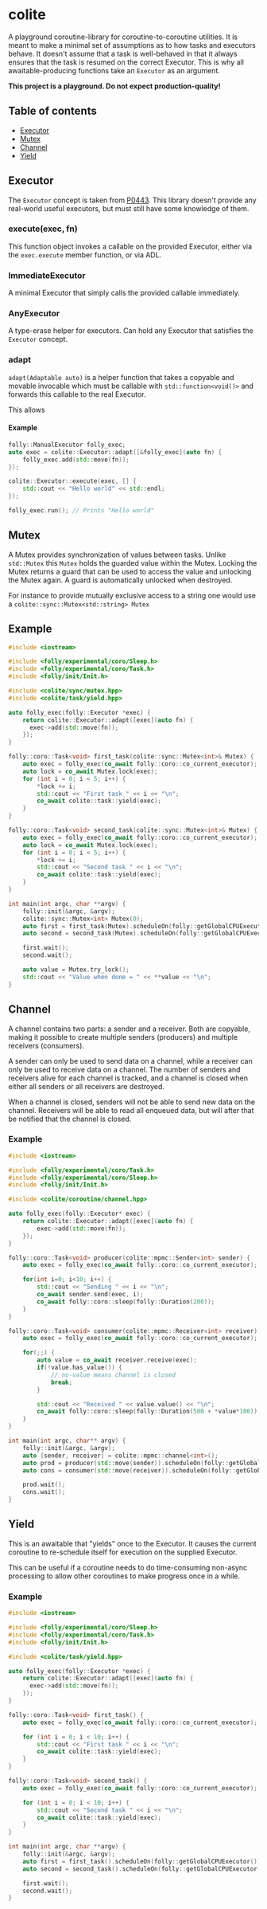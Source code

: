 # colite

A playground coroutine-library for coroutine-to-coroutine utilities. It is
meant to make a minimal set of assumptions as to how tasks and executors behave.
It doesn't assume that a task is well-behaved in that it always
ensures that the task is resumed on the correct Executor. This is why
all awaitable-producing functions take an `Executor` as an argument.

**This project is a playground. Do not expect production-quality!**

## Table of contents

  * [Executor](#Executor)
  * [Mutex](#Mutex)
  * [Channel](#channel)
  * [Yield](#yield)

## Executor

The `Executor` concept is taken from [P0443](http://www.open-std.org/jtc1/sc22/wg21/docs/papers/2020/p0443r13.html).
This library doesn't provide any real-world
useful executors, but must still have some knowledge of them. 

### execute(exec, fn)

This function object invokes a callable on the provided Executor, either via the `exec.execute` member function, or
via ADL.

### ImmediateExecutor

A minimal Executor that simply calls the provided callable immediately.

### AnyExecutor

A type-erase helper for executors. Can hold any Executor that satisfies the `Executor` concept.

### adapt

`adapt(Adaptable auto)` is a helper function that takes a copyable and movable invocable which must be callable with
`std::function<void()>` and forwards this callable to the real Executor.

This allows 

#### Example
```cpp
folly::ManualExecutor folly_exec;
auto exec = colite::Executor::adapt([&folly_exec](auto fn) {
    folly_exec.add(std::move(fn));
});

colite::Executor::execute(exec, [] {
    std::cout << "Hello world" << std::endl;
});

folly_exec.run(); // Prints "Hello world"
```

## Mutex

A Mutex provides synchronization of values between tasks. Unlike `std::Mutex` this `Mutex`
holds the guarded value within the Mutex. Locking the Mutex returns a guard that can be used to access the value
and unlocking the Mutex again. A guard is automatically unlocked when destroyed.

For instance to provide mutually exclusive access to a string one would use a `colite::sync::Mutex<std::string> Mutex`

## Example

```cpp
#include <iostream>

#include <folly/experimental/coro/Sleep.h>
#include <folly/experimental/coro/Task.h>
#include <folly/init/Init.h>

#include <colite/sync/mutex.hpp>
#include <colite/task/yield.hpp>

auto folly_exec(folly::Executor *exec) {
    return colite::Executor::adapt([exec](auto fn) {
      exec->add(std::move(fn));
    });
}

folly::coro::Task<void> first_task(colite::sync::Mutex<int>& Mutex) {
    auto exec = folly_exec(co_await folly::coro::co_current_executor);
    auto lock = co_await Mutex.lock(exec);
    for (int i = 0; i < 5; i++) {
        *lock += i;
        std::cout << "First task " << i << "\n";
        co_await colite::task::yield(exec);
    }
}

folly::coro::Task<void> second_task(colite::sync::Mutex<int>& Mutex) {
    auto exec = folly_exec(co_await folly::coro::co_current_executor);
    auto lock = co_await Mutex.lock(exec);
    for (int i = 0; i < 5; i++) {
        *lock += i;
        std::cout << "Second task " << i << "\n";
        co_await colite::task::yield(exec);
    }
}

int main(int argc, char **argv) {
    folly::init(&argc, &argv);
    colite::sync::Mutex<int> Mutex(0);
    auto first = first_task(Mutex).scheduleOn(folly::getGlobalCPUExecutor()).start();
    auto second = second_task(Mutex).scheduleOn(folly::getGlobalCPUExecutor()).start();

    first.wait();
    second.wait();

    auto value = Mutex.try_lock();
    std::cout << "Value when done = " << **value << "\n";
}
```

## Channel

A channel contains two parts: a sender and a receiver. Both are copyable, making it possible to create multiple senders (producers)
and multiple receivers (consumers).

A sender can only be used to send data on a channel, while a receiver can only be used to receive data on a channel.
The number of senders and receivers alive for each channel is tracked, and a channel is closed when either all senders
or all receivers are destroyed.

When a channel is closed, senders will not be able to send new data on the channel. Receivers will be able to read
all enqueued data, but will after that be notified that the channel is closed.

### Example

```cpp
#include <iostream>

#include <folly/experimental/coro/Task.h>
#include <folly/experimental/coro/Sleep.h>
#include <folly/init/Init.h>

#include <colite/coroutine/channel.hpp>

auto folly_exec(folly::Executor* exec) {
    return colite::Executor::adapt([exec](auto fn) {
        exec->add(std::move(fn));
    });
}

folly::coro::Task<void> producer(colite::mpmc::Sender<int> sender) {
    auto exec = folly_exec(co_await folly::coro::co_current_executor);

    for(int i=0; i<10; i++) {
        std::cout << "Sending " << i << "\n";
        co_await sender.send(exec, i);
        co_await folly::coro::sleep(folly::Duration(200));
    }
}

folly::coro::Task<void> consumer(colite::mpmc::Receiver<int> receiver) {
    auto exec = folly_exec(co_await folly::coro::co_current_executor);

    for(;;) {
        auto value = co_await receiver.receive(exec);
        if(!value.has_value()) {
            // no-value means channel is closed
            break;
        }

        std::cout << "Received " << value.value() << "\n";
        co_await folly::coro::sleep(folly::Duration(500 + *value*100));
    }
}

int main(int argc, char** argv) {
    folly::init(&argc, &argv);
    auto [sender, receiver] = colite::mpmc::channel<int>();
    auto prod = producer(std::move(sender)).scheduleOn(folly::getGlobalCPUExecutor()).start();
    auto cons = consumer(std::move(receiver)).scheduleOn(folly::getGlobalCPUExecutor()).start();

    prod.wait();
    cons.wait();
}
```

## Yield

This is an awaitable that "yields" once to the Executor. It causes the current
coroutine to re-schedule itself for execution on the supplied Executor.

This can be useful if a coroutine needs to do time-consuming non-async processing
to allow other coroutines to make progress once in a while.

### Example

```cpp
#include <iostream>

#include <folly/experimental/coro/Sleep.h>
#include <folly/experimental/coro/Task.h>
#include <folly/init/Init.h>

#include <colite/task/yield.hpp>

auto folly_exec(folly::Executor *exec) {
    return colite::Executor::adapt([exec](auto fn) {
      exec->add(std::move(fn));
    });
}

folly::coro::Task<void> first_task() {
    auto exec = folly_exec(co_await folly::coro::co_current_executor);

    for (int i = 0; i < 10; i++) {
        std::cout << "First task " << i << "\n";
        co_await colite::task::yield(exec);
    }
}

folly::coro::Task<void> second_task() {
    auto exec = folly_exec(co_await folly::coro::co_current_executor);

    for (int i = 0; i < 10; i++) {
        std::cout << "Second task " << i << "\n";
        co_await colite::task::yield(exec);
    }
}

int main(int argc, char **argv) {
    folly::init(&argc, &argv);
    auto first = first_task().scheduleOn(folly::getGlobalCPUExecutor()).start();
    auto second = second_task().scheduleOn(folly::getGlobalCPUExecutor()).start();

    first.wait();
    second.wait();
}
```

